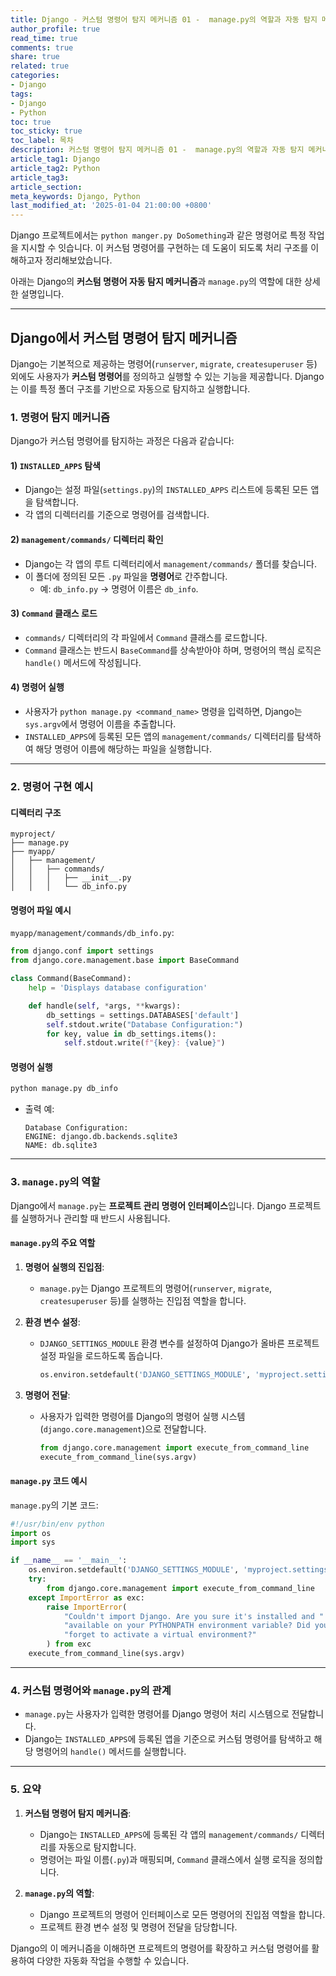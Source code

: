 ```yaml
---
title: Django - 커스텀 명령어 탐지 메커니즘 01 -  manage.py의 역할과 자동 탐지 메커니즘 원리
author_profile: true
read_time: true
comments: true
share: true
related: true
categories:
- Django
tags:
- Django
- Python
toc: true
toc_sticky: true
toc_label: 목차
description: 커스텀 명령어 탐지 메커니즘 01 -  manage.py의 역할과 자동 탐지 메커니즘 원리
article_tag1: Django
article_tag2: Python
article_tag3: 
article_section: 
meta_keywords: Django, Python
last_modified_at: '2025-01-04 21:00:00 +0800'
---
```


Django 프로젝트에서는 ```python manger.py DoSomething```과 같은 명령어로 특정 작업을 지시할 수 잇습니다. 이 커스텀 명령어를 구현하는 데 도움이 되도록 처리 구조를 이해하고자 정리해보았습니다.

아래는 Django의 **커스텀 명령어 자동 탐지 메커니즘**과 `manage.py`의 역할에 대한 상세한 설명입니다. 

---

## **Django에서 커스텀 명령어 탐지 메커니즘**

Django는 기본적으로 제공하는 명령어(`runserver`, `migrate`, `createsuperuser` 등) 외에도 사용자가 **커스텀 명령어**를 정의하고 실행할 수 있는 기능을 제공합니다. Django는 이를 특정 폴더 구조를 기반으로 자동으로 탐지하고 실행합니다.

### **1. 명령어 탐지 메커니즘**
Django가 커스텀 명령어를 탐지하는 과정은 다음과 같습니다:

#### **1) `INSTALLED_APPS` 탐색**
- Django는 설정 파일(`settings.py`)의 `INSTALLED_APPS` 리스트에 등록된 모든 앱을 탐색합니다.
- 각 앱의 디렉터리를 기준으로 명령어를 검색합니다.

#### **2) `management/commands/` 디렉터리 확인**
- Django는 각 앱의 루트 디렉터리에서 `management/commands/` 폴더를 찾습니다.
- 이 폴더에 정의된 모든 `.py` 파일을 **명령어**로 간주합니다.
  - 예: `db_info.py` → 명령어 이름은 `db_info`.

#### **3) `Command` 클래스 로드**
- `commands/` 디렉터리의 각 파일에서 `Command` 클래스를 로드합니다.
- `Command` 클래스는 반드시 `BaseCommand`를 상속받아야 하며, 명령어의 핵심 로직은 `handle()` 메서드에 작성됩니다.

#### **4) 명령어 실행**
- 사용자가 `python manage.py <command_name>` 명령을 입력하면, Django는 `sys.argv`에서 명령어 이름을 추출합니다.
- `INSTALLED_APPS`에 등록된 모든 앱의 `management/commands/` 디렉터리를 탐색하여 해당 명령어 이름에 해당하는 파일을 실행합니다.

---

### **2. 명령어 구현 예시**

#### **디렉터리 구조**
```plaintext
myproject/
├── manage.py
├── myapp/
│   ├── management/
│   │   ├── commands/
│   │   │   ├── __init__.py
│   │   │   └── db_info.py
```

#### **명령어 파일 예시**
`myapp/management/commands/db_info.py`:
```python
from django.conf import settings
from django.core.management.base import BaseCommand

class Command(BaseCommand):
    help = 'Displays database configuration'

    def handle(self, *args, **kwargs):
        db_settings = settings.DATABASES['default']
        self.stdout.write("Database Configuration:")
        for key, value in db_settings.items():
            self.stdout.write(f"{key}: {value}")
```

#### **명령어 실행**
```bash
python manage.py db_info
```
- 출력 예:
  ```plaintext
  Database Configuration:
  ENGINE: django.db.backends.sqlite3
  NAME: db.sqlite3
  ```

---

### **3. `manage.py`의 역할**

Django에서 `manage.py`는 **프로젝트 관리 명령어 인터페이스**입니다. Django 프로젝트를 실행하거나 관리할 때 반드시 사용됩니다.

#### **`manage.py`의 주요 역할**
1. **명령어 실행의 진입점**:
   - `manage.py`는 Django 프로젝트의 명령어(`runserver`, `migrate`, `createsuperuser` 등)를 실행하는 진입점 역할을 합니다.

2. **환경 변수 설정**:
   - `DJANGO_SETTINGS_MODULE` 환경 변수를 설정하여 Django가 올바른 프로젝트 설정 파일을 로드하도록 돕습니다.
     ```python
     os.environ.setdefault('DJANGO_SETTINGS_MODULE', 'myproject.settings')
     ```

3. **명령어 전달**:
   - 사용자가 입력한 명령어를 Django의 명령어 실행 시스템(`django.core.management`)으로 전달합니다.
     ```python
     from django.core.management import execute_from_command_line
     execute_from_command_line(sys.argv)
     ```

#### **`manage.py` 코드 예시**
`manage.py`의 기본 코드:
```python
#!/usr/bin/env python
import os
import sys

if __name__ == '__main__':
    os.environ.setdefault('DJANGO_SETTINGS_MODULE', 'myproject.settings')
    try:
        from django.core.management import execute_from_command_line
    except ImportError as exc:
        raise ImportError(
            "Couldn't import Django. Are you sure it's installed and "
            "available on your PYTHONPATH environment variable? Did you "
            "forget to activate a virtual environment?"
        ) from exc
    execute_from_command_line(sys.argv)
```

---

### **4. 커스텀 명령어와 `manage.py`의 관계**

- `manage.py`는 사용자가 입력한 명령어를 Django 명령어 처리 시스템으로 전달합니다.
- Django는 `INSTALLED_APPS`에 등록된 앱을 기준으로 커스텀 명령어를 탐색하고 해당 명령어의 `handle()` 메서드를 실행합니다.

---

### **5. 요약**

1. **커스텀 명령어 탐지 메커니즘**:
   - Django는 `INSTALLED_APPS`에 등록된 각 앱의 `management/commands/` 디렉터리를 자동으로 탐지합니다.
   - 명령어는 파일 이름(`.py`)과 매핑되며, `Command` 클래스에서 실행 로직을 정의합니다.

2. **`manage.py`의 역할**:
   - Django 프로젝트의 명령어 인터페이스로 모든 명령어의 진입점 역할을 합니다.
   - 프로젝트 환경 변수 설정 및 명령어 전달을 담당합니다.

Django의 이 메커니즘을 이해하면 프로젝트의 명령어를 확장하고 커스텀 명령어를 활용하여 다양한 자동화 작업을 수행할 수 있습니다.
